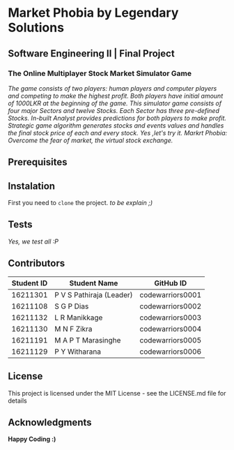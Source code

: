 # Market Phobia by Legendary Solutions
## Software Engineering II | Final Project

### The Online Multiplayer Stock Market Simulator Game

*The game consists of two players: human players and computer players and competing to make the highest profit. Both players have initial amount of 1000LKR at the beginning of the game. This simulator game consists of four major Sectors and twelve Stocks. Each Sector has three pre-defined Stocks. In-built Analyst provides predictions for both players to make profit. Strategic game algorithm generates stocks and events values and handles the final stock price of each and every stock. Yes ,let's try it. Markrt Phobia: Overcome the fear of market, the virtual stock exchange.*

## Prerequisites

## Instalation
First you need to `clone` the project.
*to be explain ;)*

## Tests
*Yes, we test all :P*

## Contributors

| Student ID | Student Name | GitHub ID |
| ---------- | ------------ | --------- | 
| 16211301| P V S Pathiraja (Leader) | codewarriors0001 |
| 16211108 | S G P Dias | codewarriors0002 |
| 16211132 | L R Manikkage | codewarriors0003|
| 16211130| M N F Zikra | codewarriors0004 |
| 16211191 | M A P T Marasinghe | codewarriors0005 |
| 16211129 | P Y Witharana | codewarriors0006|

## License
This project is licensed under the MIT License - see the LICENSE.md file for details

## Acknowledgments

**Happy Coding :)** 
